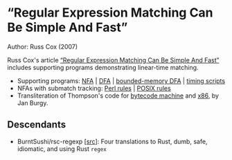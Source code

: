 # “Regular Expression Matching Can Be Simple And Fast”

Author: Russ Cox (2007)

Russ Cox's article [“Regular Expression Matching Can Be Simple And Fast”](https://swtch.com/~rsc/regexp/regexp1.html)
includes supporting programs demonstrating linear-time matching.

- Supporting programs: [NFA](https://swtch.com/~rsc/regexp/nfa.c.txt) |
  [DFA](https://swtch.com/~rsc/regexp/dfa0.c.txt) |
  [bounded-memory DFA](https://swtch.com/~rsc/regexp/dfa1.c.txt) |
  [timing scripts](https://swtch.com/~rsc/regexp/timing1.tar.gz)
- NFAs with submatch tracking: [Perl rules](https://swtch.com/~rsc/regexp/nfa-perl.y.txt) |
  [POSIX rules](https://swtch.com/~rsc/regexp/nfa-posix.y.txt)
- Transliteration of Thompson's code for [bytecode machine](https://swtch.com/~rsc/regexp/regexp-bytecode.c.txt)
  and [x86](https://swtch.com/~rsc/regexp/regexp-x86.c.txt), by Jan Burgy.

## Descendants

- BurntSushi/rsc-regexp [[src](https://github.com/BurntSushi/rsc-regexp)]:
  Four translations to Rust, dumb, safe, idiomatic, and using Rust `regex`
